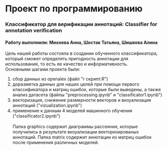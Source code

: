 # Проект по программированию
### Классификатор для верификации аннотаций: Classifier for annotation verification
#### Работу выполнили: Михнева Анна, Шостак Татьяна, Шишкова Алина
Цель нашей работы состояла в создании обученного классификатора, который сможет определять пригодность аннотации для использования, то есть ее качество и информативность.\
Основными шагами проекта были:
1. сбор данных из openalex (файл "r скрипт.R")
2. доразметка данных для наших целей при помощи первого классификатора и матриц ошибок, которые были выведены, а также анализ датасета (файлы "preprocessing.ipynb" и "classificator1.ipynb")
3. векторизация, снижение размерности векторов и визуализация аннотаций ("vizualization.ipynb")
4. применение к данным 4 моделей машинного обучения ("classificator2.ipynb") \
\
Папка graphics содержит диаграммы рассеяния, которые получились в результате визуализации векторизированых аннотаций. Папка matrix содержит аннотации из матриц ошибок после применения различных моделей.
